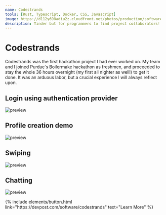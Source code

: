 ```yaml
---
name: Codestrands
tools: [Rust, Typescript, Docker, CSS, Javascript]
image: https://d112y698adiu2z.cloudfront.net/photos/production/software_photos/002/352/718/datas/gallery.jpg
description: Tinder but for programmers to find project collaborators! Fun hackathon project during freshman year.
---
```


# Codestrands

Codestrands was the first hackathon project I had ever worked on. My team and I joined Purdue's Boilermake hackathon as freshmen, and proceeded to stay the whole 36 hours overnight (my first all nighter as well!) to get it done. It was an arduous labor, but a crucial experience I will always reflect upon.

## Login using authentication provider

![preview](https://d112y698adiu2z.cloudfront.net/photos/production/software_photos/002/352/724/datas/gallery.jpg)

## Profile creation demo

![preview](https://d112y698adiu2z.cloudfront.net/photos/production/software_photos/002/352/734/datas/gallery.jpg)

## Swiping

![preview](https://d112y698adiu2z.cloudfront.net/photos/production/software_photos/002/352/719/datas/gallery.jpg)

## Chatting

![preview](https://d112y698adiu2z.cloudfront.net/photos/production/software_photos/002/352/736/datas/gallery.jpg)

<p class="text-center">
{% include elements/button.html link="https://devpost.com/software/codestrands" text="Learn More" %}
</p>